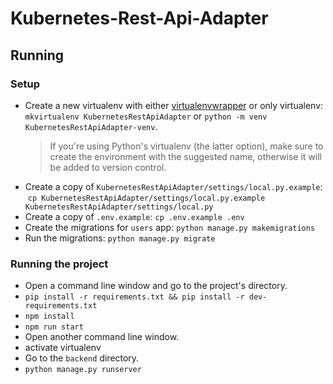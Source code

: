 # Kubernetes-Rest-Api-Adapter

## Running
### Setup
- Create a new virtualenv with either [virtualenvwrapper](https://virtualenvwrapper.readthedocs.io/en/latest/) or only virtualenv: `mkvirtualenv KubernetesRestApiAdapter` or `python -m venv KubernetesRestApiAdapter-venv`.
    > If you're using Python's virtualenv (the latter option), make sure to create the environment with the suggested name, otherwise it will be added to version control.
- Create a copy of ``KubernetesRestApiAdapter/settings/local.py.example``:  
  `cp KubernetesRestApiAdapter/settings/local.py.example KubernetesRestApiAdapter/settings/local.py`
- Create a copy of ``.env.example``:
  `cp .env.example .env`
- Create the migrations for `users` app: 
  `python manage.py makemigrations`
- Run the migrations:
  `python manage.py migrate`

### Running the project
- Open a command line window and go to the project's directory.
- `pip install -r requirements.txt && pip install -r dev-requirements.txt`
- `npm install`
- `npm run start`
- Open another command line window.
- activate virtualenv
- Go to the `backend` directory.
- `python manage.py runserver`
